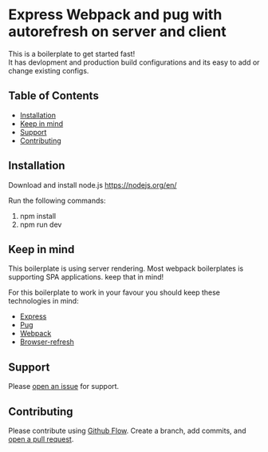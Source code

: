 # Express Webpack and pug with autorefresh on server and client

This is a boilerplate to get started fast!   
It has devlopment and production build configurations and its easy to add or change existing configs.

## Table of Contents

- [Installation](#installation)
- [Keep in mind](#usage)
- [Support](#support)
- [Contributing](#contributing)

## Installation

Download and install node.js https://nodejs.org/en/

Run the following commands:
1. npm install
2. npm run dev

## Keep in mind

This boilerplate is using server rendering. Most webpack boilerplates is supporting SPA applications. keep that in mind!

For this boilerplate to work in your favour you should keep these technologies in mind:
- [Express](https://expressjs.com/)
- [Pug](https://pugjs.org/api/getting-started.html)
- [Webpack](https://www.webpack.js.org/)
- [Browser-refresh](https://www.npmjs.com/package/browser-refresh) 
## Support

Please [open an issue](https://github.com/Dujskan/express_webpack_pug_autorefresh/issues/new) for support.

## Contributing

Please contribute using [Github Flow](https://guides.github.com/introduction/flow/). Create a branch, add commits, and [open a pull request](https://github.com/Dujskan/express_webpack_pug_autorefresh/compare/).
```